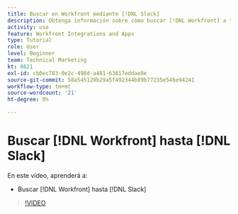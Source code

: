 ```yaml
---
title: Buscar en Workfront mediante [!DNL Slack]
description: Obtenga información sobre cómo buscar [!DNL Workfront] a través del Slack
activity: use
feature: Workfront Integrations and Apps
type: Tutorial
role: User
level: Beginner
team: Technical Marketing
kt: 8821
exl-id: cb0ec783-0e2c-498d-a481-63617eddae8e
source-git-commit: 58a545120b29a5f492344b89b77235e548e94241
workflow-type: tm+mt
source-wordcount: '21'
ht-degree: 0%

---
```


# Buscar [!DNL Workfront] hasta [!DNL Slack]

En este vídeo, aprenderá a:

* Buscar [!DNL Workfront] hasta [!DNL Slack]

>[!VIDEO](https://video.tv.adobe.com/v/335121/?quality=12)
